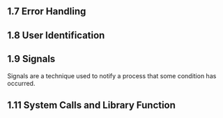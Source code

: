 ## 1.7 Error Handling



## 1.8 User Identification



## 1.9 Signals

Signals are a technique used to notify a process that some condition has occurred.

## 1.11 System Calls and Library Function

